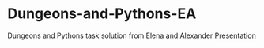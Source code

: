 # Dungeons-and-Pythons-EA
Dungeons and Pythons task solution from Elena and Alexander
[Presentation](https://slides.com/sasho100ichkov/d_and_p)